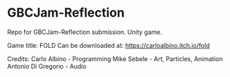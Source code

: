 # GBCJam-Reflection
Repo for GBCJam-Reflection submission.  Unity game.

Game title:  FOLD
Can be downloaded at: https://carloalbino.itch.io/fold

Credits: 
Carlo Albino - Programming
Mike Sebele - Art, Particles, Animation
Antonio Di Gregorio - Audio
